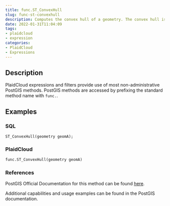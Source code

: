 ```yaml
---
title: func.ST_ConvexHull
slug: func-st-convexhull
description: Computes the convex hull of a geometry. The convex hull is the smallest convex geometry that encloses all geometries in the input
date: 2022-01-31T11:04:09
tags:
- plaidcloud
- expression
categories:
- PlaidCloud
- Expressions
---
```



## Description


PlaidCloud expressions and filters provide use of most non-administrative PostGIS methods. PostGIS methods are accessed by prefixing the standard method name with `func.`.



## Examples


### SQL



```
ST_ConvexHull(geometry geomA);
```


### PlaidCloud



```python
func.ST_ConvexHull(geometry geomA)
```


### References


PostGIS Official Documentation for this method can be found [here](https://postgis.net/docs/manual-3.1/ST_ConvexHull.html).



Additional capabilities and usage examples can be found in the PostGIS documentation.

